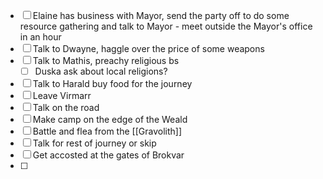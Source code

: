 - [ ] Elaine has business with Mayor, send the party off to do some resource gathering and talk to Mayor - meet outside the Mayor's office in an hour
- [ ] Talk to Dwayne, haggle over the price of some weapons
- [ ] Talk to Mathis, preachy religious bs
	- [ ] Duska ask about local religions?
- [ ] Talk to Harald buy food for the journey
- [ ] Leave Virmarr
- [ ] Talk on the road
- [ ] Make camp on the edge of the Weald
- [ ] Battle and flea from the [[Gravolith]]
- [ ] Talk for rest of journey or skip
- [ ] Get accosted at the gates of Brokvar
- [ ] 